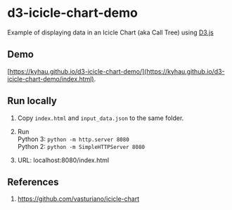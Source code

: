 # d3-icicle-chart-demo
Example of displaying data in an Icicle Chart (aka Call Tree) using [D3.js](https://d3js.org/)

## Demo

[https://kyhau.github.io/d3-icicle-chart-demo/](https://kyhau.github.io/d3-icicle-chart-demo/index.html).

## Run locally

1. Copy `index.html` and `input_data.json` to the same folder.

2. Run
<br>Python 3: `python -m http.server 8080`
<br>Python 2: `python -m SimpleHTTPServer 8080`

3. URL: localhost:8080/index.html

## References

1. https://github.com/vasturiano/icicle-chart
